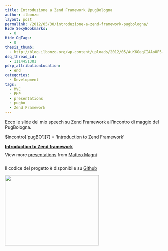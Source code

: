 ```yaml
---
title: Introduzione a Zend Framework @pugBologna
author: ilbonzo
layout: post
permalink: /2012/05/30/introduzione-a-zend-framework-pugbologna/
Hide SexyBookmarks:
  - 0
Hide OgTags:
  - 0
thesis_thumb:
  - http://blog.ilbonzo.org/wp-content/uploads/2012/05/AuK6GeqCIAAoUF5-300x2251.jpg
dsq_thread_id:
  - 1114451381
pdrp_attributionLocation:
  - end
categories:
  - Development
tags:
  - MVC
  - PHP
  - presentations
  - pugbo
  - Zend Framework
---
```

Ecco le slide del mio speech su Zend Framework all&#8217;incontro di maggio del PugBologna.

$incontro\['pugBO'\]\[7\] = &#8216;Introduction to Zend Framework&#8217;

<div style="width:425px" id="__ss_13136119">
  <strong style="display:block;margin:12px 0 4px"><a href="http://www.slideshare.net/ilbonzo/introduction-to-zend-framework-13136119" title="Introduction to Zend framework " target="_blank">Introduction to Zend framework </a></strong> <div style="padding:5px 0 12px">
    View more <a href="http://www.slideshare.net/" target="_blank">presentations</a> from <a href="http://www.slideshare.net/ilbonzo" target="_blank">Matteo Magni</a>
  </div></p>
</div>

Il codice del progetto è disponibile su <a href="https://github.com/ilbonzo/Wade" title="Github" target="_blank">Github</a>

[<img src="http://magni.me/wp-content/uploads/2012/05/AuK6GeqCIAAoUF5-300x225.jpg" alt="" title="ilbonzo @pugBologna" width="300" height="225" class="aligncenter size-medium wp-image-611" />][1]

<div class='kindleWidget kindleLight' >
  
</div>



 [1]: http://magni.me/wp-content/uploads/2012/05/AuK6GeqCIAAoUF5.jpg